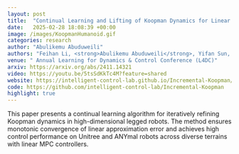 ```yaml
---
layout: post
title:  "Continual Learning and Lifting of Koopman Dynamics for Linear Control of Legged Robots"
date:   2025-02-28 18:08:39 +00:00
image: /images/KoopmanHumanoid.gif
categories: research
author: "Abulikemu Abuduweili"
authors: "Feihan Li, <strong>Abulikemu Abuduweili</strong>, Yifan Sun, Rui Chen, Weiye Zhao, Changliu Liu"
venue: " Annual Learning for Dynamics & Control Conference (L4DC)"
arxiv: https://arxiv.org/abs/2411.14321
video: https://youtu.be/5tsSdKkTc4M?feature=shared
website: https://intelligent-control-lab.github.io/Incremental-Koopman/  
code: https://github.com/intelligent-control-lab/Incremental-Koopman
highlight: true
---
```



This paper presents a continual learning algorithm for iteratively refining Koopman dynamics in high-dimensional legged robots. The method ensures monotonic convergence of linear approximation error and achieves high control performance on Unitree and ANYmal robots across diverse terrains with linear MPC controllers.

